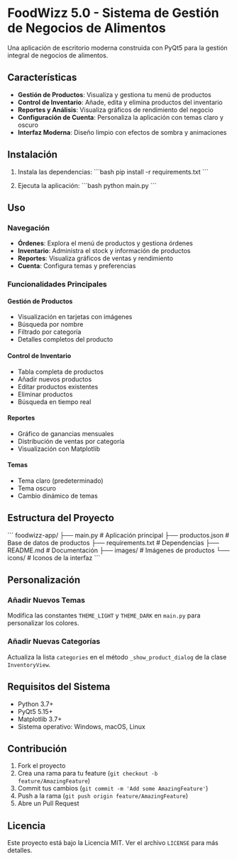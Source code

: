 # FoodWizz 5.0 - Sistema de Gestión de Negocios de Alimentos

Una aplicación de escritorio moderna construida con PyQt5 para la gestión integral de negocios de alimentos.

## Características

- **Gestión de Productos**: Visualiza y gestiona tu menú de productos
- **Control de Inventario**: Añade, edita y elimina productos del inventario
- **Reportes y Análisis**: Visualiza gráficos de rendimiento del negocio
- **Configuración de Cuenta**: Personaliza la aplicación con temas claro y oscuro
- **Interfaz Moderna**: Diseño limpio con efectos de sombra y animaciones

## Instalación

1. Instala las dependencias:
\`\`\`bash
pip install -r requirements.txt
\`\`\`

2. Ejecuta la aplicación:
\`\`\`bash
python main.py
\`\`\`

## Uso

### Navegación
- **Órdenes**: Explora el menú de productos y gestiona órdenes
- **Inventario**: Administra el stock y información de productos
- **Reportes**: Visualiza gráficos de ventas y rendimiento
- **Cuenta**: Configura temas y preferencias

### Funcionalidades Principales

#### Gestión de Productos
- Visualización en tarjetas con imágenes
- Búsqueda por nombre
- Filtrado por categoría
- Detalles completos del producto

#### Control de Inventario
- Tabla completa de productos
- Añadir nuevos productos
- Editar productos existentes
- Eliminar productos
- Búsqueda en tiempo real

#### Reportes
- Gráfico de ganancias mensuales
- Distribución de ventas por categoría
- Visualización con Matplotlib

#### Temas
- Tema claro (predeterminado)
- Tema oscuro
- Cambio dinámico de temas

## Estructura del Proyecto

\`\`\`
foodwizz-app/
├── main.py              # Aplicación principal
├── productos.json       # Base de datos de productos
├── requirements.txt     # Dependencias
├── README.md           # Documentación
├── images/             # Imágenes de productos
└── icons/              # Iconos de la interfaz
\`\`\`

## Personalización

### Añadir Nuevos Temas
Modifica las constantes `THEME_LIGHT` y `THEME_DARK` en `main.py` para personalizar los colores.

### Añadir Nuevas Categorías
Actualiza la lista `categories` en el método `_show_product_dialog` de la clase `InventoryView`.

## Requisitos del Sistema

- Python 3.7+
- PyQt5 5.15+
- Matplotlib 3.7+
- Sistema operativo: Windows, macOS, Linux

## Contribución

1. Fork el proyecto
2. Crea una rama para tu feature (`git checkout -b feature/AmazingFeature`)
3. Commit tus cambios (`git commit -m 'Add some AmazingFeature'`)
4. Push a la rama (`git push origin feature/AmazingFeature`)
5. Abre un Pull Request

## Licencia

Este proyecto está bajo la Licencia MIT. Ver el archivo `LICENSE` para más detalles.
